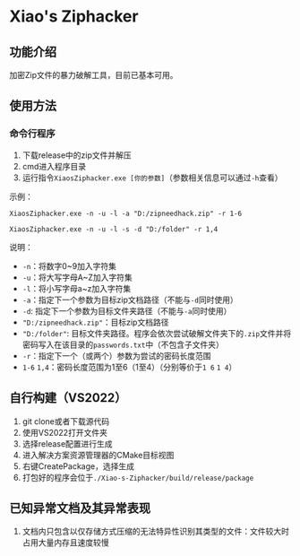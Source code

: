 ﻿# Xiao's Ziphacker

## 功能介绍
加密Zip文件的暴力破解工具，目前已基本可用。

## 使用方法

### 命令行程序
1. 下载release中的zip文件并解压
2. cmd进入程序目录
3. 运行指令`XiaosZiphacker.exe [你的参数]`（参数相关信息可以通过`-h`查看）

示例：

`XiaosZiphacker.exe -n -u -l -a "D:/zipneedhack.zip" -r 1-6`

`XiaosZiphacker.exe -n -u -l -s -d "D:/folder" -r 1,4`

说明：
- `-n`：将数字0~9加入字符集
- `-u`：将大写字母A~Z加入字符集
- `-l`：将小写字母a~z加入字符集
- `-a`：指定下一个参数为目标zip文档路径（不能与`-d`同时使用）
- `-d`: 指定下一个参数为目标文件夹路径（不能与`-a`同时使用）
- `"D:/zipneedhack.zip"`：目标zip文档路径
- `"D:/folder"`: 目标文件夹路径。程序会依次尝试破解文件夹下的`.zip`文件并将密码写入在该目录的`passwords.txt`中（不包含子文件夹）
- `-r`：指定下一个（或两个）参数为尝试的密码长度范围
- `1-6` `1,4`：密码长度范围为1至6（1至4）（分别等价于`1 6` `1 4`）

## 自行构建（VS2022）
1. git clone或者下载源代码
2. 使用VS2022打开文件夹
3. 选择release配置进行生成
4. 进入解决方案资源管理器的CMake目标视图
5. 右键CreatePackage，选择生成
6. 打包好的程序会位于`./Xiao-s-Ziphacker/build/release/package`

## 已知异常文档及其异常表现
1. 文档内只包含以仅存储方式压缩的无法特异性识别其类型的文件：文件较大时占用大量内存且速度较慢
